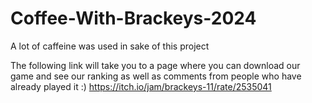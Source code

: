 # Coffee-With-Brackeys-2024
A lot of caffeine was used in sake of this project

The following link will take you to a page where you can download our game and see our ranking as well as comments from people who have already played it :)
https://itch.io/jam/brackeys-11/rate/2535041
